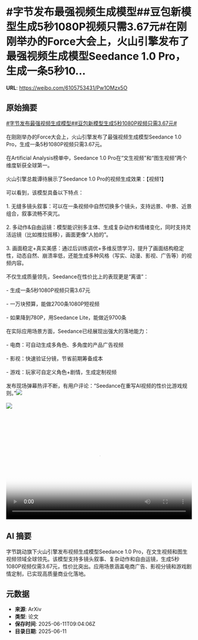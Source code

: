 # #字节发布最强视频生成模型##豆包新模型生成5秒1080P视频只需3.67元#在刚刚举办的Force大会上，火山引擎发布了最强视频生成模型Seedance 1.0 Pro，生成一条5秒10...

**URL**: https://weibo.com/6105753431/Pw1OMzx5O

## 原始摘要

<a href="https://m.weibo.cn/search?containerid=231522type%3D1%26t%3D10%26q%3D%23%E5%AD%97%E8%8A%82%E5%8F%91%E5%B8%83%E6%9C%80%E5%BC%BA%E8%A7%86%E9%A2%91%E7%94%9F%E6%88%90%E6%A8%A1%E5%9E%8B%23&amp;extparam=%23%E5%AD%97%E8%8A%82%E5%8F%91%E5%B8%83%E6%9C%80%E5%BC%BA%E8%A7%86%E9%A2%91%E7%94%9F%E6%88%90%E6%A8%A1%E5%9E%8B%23" data-hide=""><span class="surl-text">#字节发布最强视频生成模型#</span></a><a href="https://m.weibo.cn/search?containerid=231522type%3D1%26t%3D10%26q%3D%23%E8%B1%86%E5%8C%85%E6%96%B0%E6%A8%A1%E5%9E%8B%E7%94%9F%E6%88%905%E7%A7%921080P%E8%A7%86%E9%A2%91%E5%8F%AA%E9%9C%803.67%E5%85%83%23&amp;extparam=%23%E8%B1%86%E5%8C%85%E6%96%B0%E6%A8%A1%E5%9E%8B%E7%94%9F%E6%88%905%E7%A7%921080P%E8%A7%86%E9%A2%91%E5%8F%AA%E9%9C%803.67%E5%85%83%23" data-hide=""><span class="surl-text">#豆包新模型生成5秒1080P视频只需3.67元#</span></a><br><br>在刚刚举办的Force大会上，火山引擎发布了最强视频生成模型Seedance 1.0 Pro，生成一条5秒1080P视频只需3.67元。<br><br>在Artificial Analysis榜单中，Seedance 1.0 Pro在“文生视频”和“图生视频”两个维度斩获全球第一。<br><br>火山引擎总裁谭待展示了Seedance 1.0 Pro的视频生成效果：【视频1】<br><br>可以看到，该模型具备以下特点：<br><br>1. 无缝多镜头叙事：可以在一条视频中自然切换多个镜头，支持远景、中景、近景组合，叙事流畅不突兀。<br>    <br>2. 多动作&amp;自由运镜：模型能识别多主体、生成复杂动作和情绪变化，同时支持灵活运镜（比如推拉摇移），画面更像“人拍的”。<br>    <br>3. 画面稳定+真实美感：通过后训练调优+多维反馈学习，提升了画面结构稳定性，动态自然、崩溃率低，还能生成多种风格（写实、动漫、影视、广告等）的视频内容。<br><br>不仅生成质量领先，Seedance在性价比上的表现更是“离谱”：<br><br>- 生成一条5秒1080P视频只需3.67元<br>    <br>- 一万块预算，能做2700条1080P短视频<br>    <br>- 如果降到780P，用Seedance Lite，能做近9700条<br>    <br>在实际应用场景方面，Seedance已经展现出强大的落地能力：<br><br>- 电商：可自动生成多角色、多角度的产品广告视频<br>    <br>- 影视：快速验证分镜，节省前期筹备成本<br>    <br>- 游戏：玩家可自定义角色+剧情，生成定制视频<br>    <br>发布现场弹幕热评不断，有用户评论：“Seedance在重写AI视频的性价比游戏规则。”<img style="" src="https://tvax2.sinaimg.cn/large/006Fd7o3ly1i2baxn2l0oj30zk0jwq4q.jpg" referrerpolicy="no-referrer"><br><br><img style="" src="https://tvax2.sinaimg.cn/large/006Fd7o3ly1i2baxl68luj30zk0jw75p.jpg" referrerpolicy="no-referrer"><br><br><br clear="both"><div style="clear: both"></div><video controls="controls" poster="https://tvax3.sinaimg.cn/orj480/006Fd7o3ly1i2baxmrsybj30zk0jwdh3.jpg" style="width: 100%"><source src="https://f.video.weibocdn.com/o0/nP4ixNm1lx08oXi0sVhu01041200NB8c0E010.mp4?label=mp4_720p&amp;template=1280x716.25.0&amp;ori=0&amp;ps=1CwnkDw1GXwCQx&amp;Expires=1749636060&amp;ssig=SUzFM5shy5&amp;KID=unistore,video"><source src="https://f.video.weibocdn.com/o0/FnJrrxqTlx08oXhXZ7l601041200s8kA0E010.mp4?label=mp4_hd&amp;template=856x480.25.0&amp;ori=0&amp;ps=1CwnkDw1GXwCQx&amp;Expires=1749636060&amp;ssig=PHPmkoc1yq&amp;KID=unistore,video"><source src="https://f.video.weibocdn.com/o0/QkfqA3uElx08oXhY5q7m01041200htVr0E010.mp4?label=mp4_ld&amp;template=640x360.25.0&amp;ori=0&amp;ps=1CwnkDw1GXwCQx&amp;Expires=1749636060&amp;ssig=L0qALYpdaC&amp;KID=unistore,video"><p>视频无法显示，请前往<a href="https://video.weibo.com/show?fid=1034%3A5176333710589986" target="_blank" rel="noopener noreferrer">微博视频</a>观看。</p></video>

## AI 摘要

字节跳动旗下火山引擎发布视频生成模型Seedance 1.0 Pro，在文生视频和图生视频领域全球领先。该模型支持多镜头叙事、复杂动作和自由运镜，生成5秒1080P视频仅需3.67元，性价比突出。应用场景涵盖电商广告、影视分镜和游戏剧情定制，已实现高质量商业化落地。

## 元数据

- **来源**: ArXiv
- **类型**: 论文
- **保存时间**: 2025-06-11T09:04:06Z
- **目录日期**: 2025-06-11
